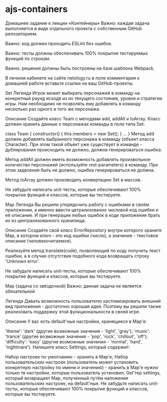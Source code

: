# ajs-containers
Домашнее задание к лекции «Контейнеры»
Важно: каждая задача выполняется в виде отдельного проекта с собственным GitHub репозиторием.

Важно: код должен проходить ESLint без ошибок.

Важно: тесты должны обеспечивать 100% покрытие тестируемых функций по строкам.

Важно: решения должны быть построены на базе шаблона Webpack.

В личном кабинете на сайте netology.ru в поле комментария к домашней работе вставьте ссылки на ваш GitHub-проекты.

Set
Легенда
Игрок может выбирать персонажей в команду на конкретный раунд исходя из их текущего состояния, уровня и стратегии игры. Нам необходимо не позволять ему добавлять в команду несколько раз одного и того же персонажа.

Описание
Создайте класс Team с методами add, addAll и toArray. Класс должен хранить данные о персонажах команды в поле типа Set:

class Team {
    constructor() {
        this.members = new Set();
    }
    ...
}
Метод add должен добавлять выбранного персонажа в команду (объект класса Character). При этом такой объект уже существует в команде - дублирования происходить не должно, должна генерироваться ошибка.

Метод addAll должен иметь возможность добавлять произвольное количество персонажей (используйте rest-parameters) в команду. При этом задвоения быть не должно, ошибка генерироваться не должна.

Метод toArray должен производить конвертацию Set в массив.

Не забудьте написать unit-тесты, которые обеспечивают 100% покрытие функций и классов, которые вы тестируете.

Map
Легенда
Вы решили упорядочить работу с ошибками в своём приложении, а именно ввести цетрализованно числовой код ошибки и её описание. И при генерации любых ошибок в коде приложения брать их из централизованного хранилища.

Описание
Создайте свой класс ErrorRepository внутри которого храните Map, в котором ключ - это код ошибки (число), а значение - текстовое описание (человекочитаемое).

Реализуйте метод translate(code), позволяющий по коду получить текст ошибки, а в случае отсутствия подобного кода возвращать строку 'Unknown error'.

Не забудьте написать unit-тесты, которые обеспечивают 100% покрытие функций и классов, которые вы тестируете.

Map (задача со звёздочкой)
Важно: данная задача не является обязательной

Легенда
Давать возможность пользователю кастомизировать внешний вид приложения - достаточно хорошая идея. Поэтому вы решили также реализовать поддержку этой функциональности в своей игре.

Описание
У вас есть default'ные настройки, хранящиеся в Map'е:

'theme': 'dark' (другие возможные значения - 'light', 'gray');
'music': 'trance' (другие возможные значения - 'pop', 'rock', 'chillout', 'off');
'difficulty': 'easy' (другие возможные значения - 'normal', 'hard', 'nightmare').
Напишите класс Settings, который содержит:

Набор настроек по умолчанию - хранить в Map'е;
Набор пользовательских настроек (пользователь может установить конкретную настройку по имени и значению) - хранить в Map'е нужно только те настройки, которые пользователь установил;
Get'тер settings, который возвращает Map, полученный путём наложения пользовательских настроек, на default'ные.
Не забудьте написать unit-тесты, которые обеспечивают 100% покрытие функций и классов, которые вы тестируете.

